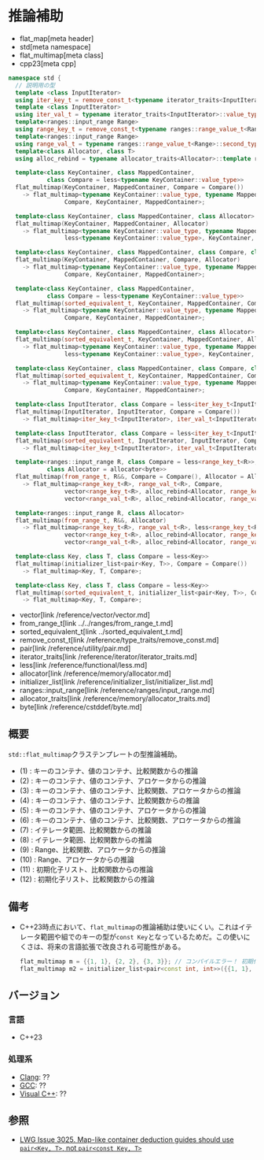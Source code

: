 # 推論補助
* flat_map[meta header]
* std[meta namespace]
* flat_multimap[meta class]
* cpp23[meta cpp]

```cpp
namespace std {
  // 説明用の型
  template <class InputIterator>
  using iter_key_t = remove_const_t<typename iterator_traits<InputIterator>::value_type::first_type>;
  template <class InputIterator>
  using iter_val_t = typename iterator_traits<InputIterator>::value_type::second_type;
  template<ranges::input_range Range>
  using range_key_t = remove_const_t<typename ranges::range_value_t<Range>::first_type>;
  template<ranges::input_range Range>
  using range_val_t = typename ranges::range_value_t<Range>::second_type;
  template<class Allocator, class T>
  using alloc_rebind = typename allocator_traits<Allocator>::template rebind_alloc<T>;

  template<class KeyContainer, class MappedContainer,
           class Compare = less<typename KeyContainer::value_type>>
  flat_multimap(KeyContainer, MappedContainer, Compare = Compare())
    -> flat_multimap<typename KeyContainer::value_type, typename MappedContainer::value_type,
                Compare, KeyContainer, MappedContainer>;                                      // (1)

  template<class KeyContainer, class MappedContainer, class Allocator>
  flat_multimap(KeyContainer, MappedContainer, Allocator)
    -> flat_multimap<typename KeyContainer::value_type, typename MappedContainer::value_type,
                less<typename KeyContainer::value_type>, KeyContainer, MappedContainer>;      // (2)

  template<class KeyContainer, class MappedContainer, class Compare, class Allocator>
  flat_multimap(KeyContainer, MappedContainer, Compare, Allocator)
    -> flat_multimap<typename KeyContainer::value_type, typename MappedContainer::value_type,
                Compare, KeyContainer, MappedContainer>;                                      // (3)

  template<class KeyContainer, class MappedContainer,
           class Compare = less<typename KeyContainer::value_type>>
  flat_multimap(sorted_equivalent_t, KeyContainer, MappedContainer, Compare = Compare())
    -> flat_multimap<typename KeyContainer::value_type, typename MappedContainer::value_type,
                Compare, KeyContainer, MappedContainer>;                                      // (4)

  template<class KeyContainer, class MappedContainer, class Allocator>
  flat_multimap(sorted_equivalent_t, KeyContainer, MappedContainer, Allocator)
    -> flat_multimap<typename KeyContainer::value_type, typename MappedContainer::value_type,
                less<typename KeyContainer::value_type>, KeyContainer, MappedContainer>;      // (5)

  template<class KeyContainer, class MappedContainer, class Compare, class Allocator>
  flat_multimap(sorted_equivalent_t, KeyContainer, MappedContainer, Compare, Allocator)
    -> flat_multimap<typename KeyContainer::value_type, typename MappedContainer::value_type,
                Compare, KeyContainer, MappedContainer>;                                      // (6)

  template<class InputIterator, class Compare = less<iter_key_t<InputIterator>>>
  flat_multimap(InputIterator, InputIterator, Compare = Compare())
    -> flat_multimap<iter_key_t<InputIterator>, iter_val_t<InputIterator>, Compare>;          // (7)

  template<class InputIterator, class Compare = less<iter_key_t<InputIterator>>>
  flat_multimap(sorted_equivalent_t, InputIterator, InputIterator, Compare = Compare())
    -> flat_multimap<iter_key_t<InputIterator>, iter_val_t<InputIterator>, Compare>;          // (8)

  template<ranges::input_range R, class Compare = less<range_key_t<R>>,
           class Allocator = allocator<byte>>
  flat_multimap(from_range_t, R&&, Compare = Compare(), Allocator = Allocator())
    -> flat_multimap<range_key_t<R>, range_val_t<R>, Compare,
                vector<range_key_t<R>, alloc_rebind<Allocator, range_key_t<R>>>,
                vector<range_val_t<R>, alloc_rebind<Allocator, range_val_t<R>>>>;             // (9)

  template<ranges::input_range R, class Allocator>
  flat_multimap(from_range_t, R&&, Allocator)
    -> flat_multimap<range_key_t<R>, range_val_t<R>, less<range_key_t<R>>,
                vector<range_key_t<R>, alloc_rebind<Allocator, range_key_t<R>>>,
                vector<range_val_t<R>, alloc_rebind<Allocator, range_val_t<R>>>>;             // (10)

  template<class Key, class T, class Compare = less<Key>>
  flat_multimap(initializer_list<pair<Key, T>>, Compare = Compare())
    -> flat_multimap<Key, T, Compare>;                                                        // (11)

  template<class Key, class T, class Compare = less<Key>>
  flat_multimap(sorted_equivalent_t, initializer_list<pair<Key, T>>, Compare = Compare())
    -> flat_multimap<Key, T, Compare>;                                                        // (12)
```
* vector[link /reference/vector/vector.md]
* from_range_t[link ../../ranges/from_range_t.md]
* sorted_equivalent_t[link ../sorted_equivalent_t.md]
* remove_const_t[link /reference/type_traits/remove_const.md]
* pair[link /reference/utility/pair.md]
* iterator_traits[link /reference/iterator/iterator_traits.md]
* less[link /reference/functional/less.md]
* allocator[link /reference/memory/allocator.md]
* initializer_list[link /reference/initializer_list/initializer_list.md]
* ranges::input_range[link /reference/ranges/input_range.md]
* allocator_traits[link /reference/memory/allocator_traits.md]
* byte[link /reference/cstddef/byte.md]


## 概要
`std::flat_multimap`クラステンプレートの型推論補助。

- (1) : キーのコンテナ、値のコンテナ、比較関数からの推論
- (2) : キーのコンテナ、値のコンテナ、アロケータからの推論
- (3) : キーのコンテナ、値のコンテナ、比較関数、アロケータからの推論
- (4) : キーのコンテナ、値のコンテナ、比較関数からの推論
- (5) : キーのコンテナ、値のコンテナ、アロケータからの推論
- (6) : キーのコンテナ、値のコンテナ、比較関数、アロケータからの推論
- (7) : イテレータ範囲、比較関数からの推論
- (8) : イテレータ範囲、比較関数からの推論
- (9) : Range、比較関数、アロケータからの推論
- (10) : Range、アロケータからの推論
- (11) : 初期化子リスト、比較関数からの推論
- (12) : 初期化子リスト、比較関数からの推論


## 備考
- C++23時点において、`flat_multimap`の推論補助は使いにくい。これはイテレータ範囲や組でのキーの型が`const Key`となっているためだ。この使いにくさは、将来の言語拡張で改良される可能性がある。
    ```cpp
    flat_multimap m = {{1, 1}, {2, 2}, {3, 3}}; // コンパイルエラー！ 初期化子リストからconst Keyを導出できない
    flat_multimap m2 = initializer_list<pair<const int, int>>({{1, 1}, {2, 2}, {3, 3}}); // OK
    ```


## バージョン
### 言語
- C++23

### 処理系
- [Clang](/implementation.md#clang): ??
- [GCC](/implementation.md#gcc): ??
- [Visual C++](/implementation.md#visual_cpp): ??


## 参照
- [LWG Issue 3025. Map-like container deduction guides should use `pair<Key, T>`, not `pair<const Key, T>`](https://wg21.cmeerw.net/lwg/issue3025)
